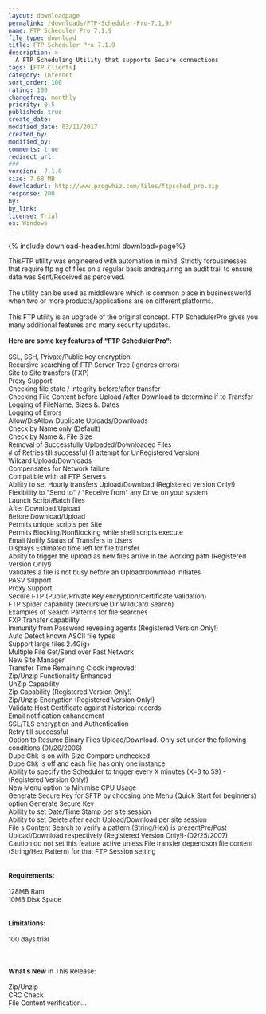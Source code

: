 ```yaml
---
layout: downloadpage
permalink: /downloads/FTP-Scheduler-Pro-7,1,9/
name: FTP Scheduler Pro 7.1.9
file_type: download
title: FTP Scheduler Pro 7.1.9
description: >-
  A FTP Scheduling Utility that supports Secure connections
tags: [FTP Clients]
category: Internet
sort_order: 100
rating: 100
changefreq: monthly
priority: 0.5
published: true
create_date: 
modified_date: 03/11/2017
created_by: 
modified_by: 
comments: true
redirect_url: 
### 
version:  7.1.9
size: 7.68 MB
downloadurl: http://www.progwhiz.com/files/ftpsched_pro.zip
response: 200
by: 
by_link: 
license: Trial 
os: Windows
---
```


{% include download-header.html download=page%}

<p style="fix-download-text !important">
<p><font size="2">ThisFTP utility was engineered with automation in mind. Strictly forbusinesses that require ftp ng of files on a regular basis andrequiring an audit trail to ensure data was Sent/Received as perceived.<br />
<br />
The utility can be used as middleware which is common place in businessworld when two or more products/applications are on different platforms.<br />
<br />
This FTP utility is an upgrade of the original concept. FTP SchedulerPro gives you many additional features and many security updates.<br />
<br />
<span><strong>Here are some key features of "FTP Scheduler Pro":</strong></span><br />
<br />
SSL, SSH, Private/Public key encryption <br />
Recursive searching of FTP Server Tree (Ignores errors) <br />
Site to Site transfers (FXP) <br />
Proxy Support <br />
Checking file state / Integrity before/after transfer <br />
Checking File Content before Upload /after Download to determine if to Transfer <br />
Logging of FileName, Sizes &amp;. Dates <br />
Logging of Errors <br />
Allow/DisAllow Duplicate Uploads/Downloads <br />
Check by Name only (Default)<br />
Check by Name &amp;. File Size <br />
Removal of Successfully Uploaded/Downloaded Files <br />
# of Retries till successful (1 attempt for UnRegistered Version) <br />
Wilcard Upload/Downloads <br />
Compensates for Network failure <br />
Compatible with all FTP Servers <br />
Ability to set Hourly transfers Upload/Download (Registered version Only!) <br />
Flexibility to "Send to" / "Receive from" any Drive on your system <br />
Launch Script/Batch files <br />
After Download/Upload<br />
Before Download/Upload <br />
Permits unique scripts per Site <br />
Permits Blocking/NonBlocking while shell scripts execute <br />
Email Notify Status of Transfers to Users <br />
Displays Estimated time left for file transfer <br />
Ability to trigger the upload as new files arrive in the working path (Registered Version Only!) <br />
Validates a file is not busy before an Upload/Download initiates <br />
PASV Support <br />
Proxy Support <br />
Secure FTP (Public/Private Key encryption/Certificate Validation) <br />
FTP Spider capability (Recursive Dir WildCard Search) <br />
Examples of Search Patterns for file searches <br />
FXP Transfer capability <br />
Immunity from Password revealing agents (Registered Version Only!) <br />
Auto Detect known ASCII file types <br />
Support large files 2.4Gig+ <br />
Multiple File Get/Send over Fast Network <br />
New Site Manager <br />
Transfer Time Remaining Clock improved! <br />
Zip/Unzip Functionality Enhanced <br />
UnZip Capability <br />
Zip Capability (Registered Version Only!) <br />
Zip/Unzip Encryption (Registered Version Only!) <br />
Validate Host Certificate against historical records <br />
Email notification enhancement <br />
SSL/TLS encryption and Authentication <br />
Retry till successful <br />
Option to Resume Binary Files Upload/Download. Only set under the following conditions (01/26/2006) <br />
Dupe Chk is on with Size Compare unchecked <br />
Dupe Chk is off and each file has only one instance<br />
Ability to specify the Scheduler to trigger every X minutes (X=3 to 59) -(Registered Version Only!) <br />
New Menu option to Minimise CPU Usage <br />
Generate Secure Key for SFTP by choosing one Menu (Quick Start for beginners) option Generate Secure Key <br />
Ability to set Date/Time Stamp per site session <br />
Ability to set Delete after each Upload/Download per site session <br />
File s Content Search to verify a pattern (String/Hex) is presentPre/Post Upload/Download respectively (Registered Version Only!)-(02/25/2007) <br />
Caution do not set this feature active unless File transfer dependson file content (String/Hex Pattern) for that FTP Session setting<br />
<br />
<br />
<span><strong>Requirements:</strong></span><br />
<br />
128MB Ram<br />
10MB Disk Space<br />
<br />
<br />
<span><strong>Limitations:</strong></span><br />
<br />
100 days trial<br />
</font></p>
<div class="celltext_big"><br />
<br />
<font size="2"><strong>What s New</strong> in This Release:<br />
<br />
Zip/Unzip<br />
CRC Check<br />
File Content verification... </font></div></p>
